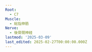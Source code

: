 ```yaml
---
Root:
  - C7
Muscle:
  - 総指伸筋
Nerve:
  - 後骨間神経
lastmod: '2025-03-09'
last_edited: 2025-02-27T00:00:00.000Z
---
```



